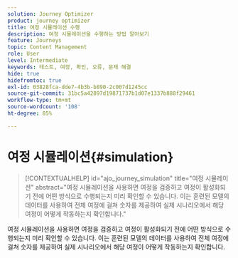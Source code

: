 ```yaml
---
solution: Journey Optimizer
product: journey optimizer
title: 여정 시뮬레이션 수행
description: 여정 시뮬레이션을 수행하는 방법 알아보기
feature: Journeys
topic: Content Management
role: User
level: Intermediate
keywords: 테스트, 여정, 확인, 오류, 문제 해결
hide: true
hidefromtoc: true
exl-id: 03828fca-dde7-4b3b-b890-2c007d1245cc
source-git-commit: 31bc5a42897d19871737b1d07e1337b888f29461
workflow-type: tm+mt
source-wordcount: '108'
ht-degree: 85%

---
```


# 여정 시뮬레이션{#simulation}

>[!CONTEXTUALHELP]
>id="ajo_journey_simulation"
>title="여정 시뮬레이션"
>abstract="여정 시뮬레이션을 사용하면 여정을 검증하고 여정이 활성화되기 전에 어떤 방식으로 수행되는지 미리 확인할 수 있습니다. 이는 훈련된 모델의 데이터를 사용하여 전체 여정에 걸쳐 숫자를 제공하여 실제 시나리오에서 해당 여정이 어떻게 작동하는지 확인합니다."

여정 시뮬레이션을 사용하면 여정을 검증하고 여정이 활성화되기 전에 어떤 방식으로 수행되는지 미리 확인할 수 있습니다. 이는 훈련된 모델의 데이터를 사용하여 전체 여정에 걸쳐 숫자를 제공하여 실제 시나리오에서 해당 여정이 어떻게 작동하는지 확인합니다.